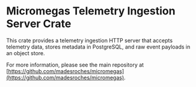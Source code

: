 # Micromegas Telemetry Ingestion Server Crate

This crate provides a telemetry ingestion HTTP server that accepts telemetry data, stores metadata in PostgreSQL, and raw event payloads in an object store.

For more information, please see the main repository at [https://github.com/madesroches/micromegas](https://github.com/madesroches/micromegas).
